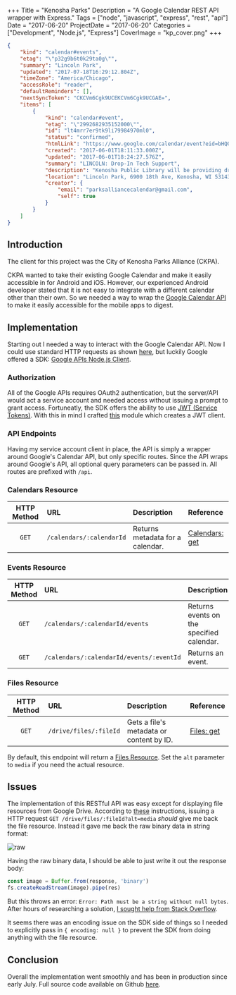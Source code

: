 +++
Title = "Kenosha Parks"
Description = "A Google Calendar REST API wrapper with Express."
Tags = ["node", "javascript", "express", "rest", "api"]
Date = "2017-06-20"
ProjectDate = "2017-06-20"
Categories = ["Development", "Node.js", "Express"]
CoverImage = "kp_cover.png"
+++

```json
{
    "kind": "calendar#events",
    "etag": "\"p32g9b6t0k29ta0g\"",
    "summary": "Lincoln Park",
    "updated": "2017-07-18T16:29:12.804Z",
    "timeZone": "America/Chicago",
    "accessRole": "reader",
    "defaultReminders": [],
    "nextSyncToken": "CKCVm6Cgk9UCEKCVm6Cgk9UCGAE=",
    "items": [
        {
            "kind": "calendar#event",
            "etag": "\"2992682935152000\"",
            "id": "lt4mrr7er9tk9li79984970ml0",
            "status": "confirmed",
            "htmlLink": "https://www.google.com/calendar/event?eid=bHQ0bXJyN2VyOXRrOWxpNzk5ODQ5NzBtbDAgcGFya3NhbGxpYW5jZWNhbGVuZGFyQG0",
            "created": "2017-06-01T18:11:33.000Z",
            "updated": "2017-06-01T18:24:27.576Z",
            "summary": "LINCOLN: Drop-In Tech Support",
            "description": "Kenosha Public Library will be providing drop-in tech support this summer in Lincoln Park next to or in the Oribiletti Center, 6900 18th Ave.  These sessions will be BYOD (Bring Your Own Device) and will be on a first come- first serve basis.  Staff will be available to teach and troubleshoot on all mobile devices.  Please come with a fully charged battery and know your device sign-on email and password. KPL will supply Wi-Fi.\n\nMondays, 6pm-7pm\nJune 5th & June 26th\nJuly 10th & July 24th\nAugust 7th & August 28th\n",
            "location": "Lincoln Park, 6900 18th Ave, Kenosha, WI 53143, USA",
            "creator": {
                "email": "parksalliancecalendar@gmail.com",
                "self": true
            }
        }
    ]
}
```

## Introduction

The client for this project was the City of Kenosha Parks Alliance (CKPA).

CKPA wanted to take their existing Google Calendar and make it easily accessible in for Android and iOS. However, our experienced Android developer stated that it is not easy to integrate with a different calendar other than their own. So we needed a way to wrap the [Google Calendar API](https://developers.google.com/google-apps/calendar/) to make it easily accessible for the mobile apps to digest.

## Implementation

Starting out I needed a way to interact with the Google Calendar API. Now I could use standard HTTP requests as shown [here](https://developers.google.com/google-apps/calendar/v3/reference/), but luckily Google offered a SDK: [Google APIs Node.js Client](https://github.com/google/google-api-nodejs-client).

### Authorization

All of the Google APIs requires OAuth2 authentication, but the server/API would act a service account and needed access without issuing a prompt to grant access. Fortuneatly, the SDK offers the ability to use [JWT (Service Tokens)](https://github.com/google/google-api-nodejs-client#using-jwt-service-tokens). With this in mind I crafted [this](https://github.com/ciscoo/kenosha-parks/blob/master/server/google-apis.js) module which creates a JWT client.

### API Endpoints

Having my service account client in place, the API is simply a wrapper around Google's Calendar API, but only specific routes. Since the API wraps around Google's API, all optional query parameters can be passed in. All routes are prefixed with `/api`.

### Calendars Resource

| HTTP Method	| URL			           | Description                     | Reference               |
|:-------------:|:-------------------------|:--------------------------------|:------------------------|
| `GET`      	| `/calendars/:calendarId` | Returns metadata for a calendar.| [Calendars: get][c:get] |


### Events Resource

| HTTP Method	| URL			                           | Description                               | Reference               |
|:-------------:|:-----------------------------------------|:------------------------------------------|:------------------------|
| `GET`      	| `/calendars/:calendarId/events`          | Returns events on the specified calendar. | [Events: list][e:list]  |
| `GET`      	| `/calendars/:calendarId/events/:eventId` | Returns an event.                         | [Events: get][e:get]    |

### Files Resource

| HTTP Method	| URL			         | Description                              | Reference           |
|:-------------:|:-----------------------|:-----------------------------------------|:--------------------|
| `GET`      	| `/drive/files/:fileId` | Gets a file's metadata or content by ID. | [Files: get][f:get] |

By default, this endpoint will return a [Files Resource](https://developers.google.com/drive/v3/reference/files#resource). Set the `alt` parameter to `media` if you need the actual resource.

[c:get]: https://developers.google.com/google-apps/calendar/v3/reference/calendars/get
[e:list]: https://developers.google.com/google-apps/calendar/v3/reference/events/list
[e:get]: https://developers.google.com/google-apps/calendar/v3/reference/events/get
[f:get]: https://developers.google.com/drive/v3/reference/files/get
[pn]: https://firebase.google.com/docs/cloud-messaging/admin/send-messages#send_to_a_topic

## Issues

The implementation of this RESTful API was easy except for displaying file resources from Google Drive. According to [these](https://developers.google.com/drive/v2/web/manage-downloads#downloading_a_file) instructions, issuing a HTTP request `GET /drive/files/:fileId?alt=media` _should_ give me back the file resource. Instead it gave me back the raw binary data in string format:

![raw](https://i.stack.imgur.com/3BhEh.png)

Having the raw binary data, I should be able to just write it out the response body:

```javascript
const image = Buffer.from(response, 'binary')
fs.createReadStream(image).pipe(res)
```

But this throws an error: `Error: Path must be a string without null bytes`. After hours of researching a solution, [I sought help from Stack Overflow](https://stackoverflow.com/questions/44507204/render-raw-image-bytes-to-response-body).

It seems there was an encoding issue on the SDK side of things so I needed to explicitly pass in `{ encoding: null }` to prevent the SDK from doing anything with the file resource.

## Conclusion

Overall the implementation went smoothly and has been in production since early July. Full source code available on Github [here](https://github.com/ciscoo/kenosha-parks).
